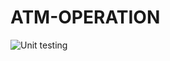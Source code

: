 # ATM-OPERATION

![Unit testing](https://github.com/104314/ATM-OPERATION/workflows/Unit%20testing/badge.svg)
